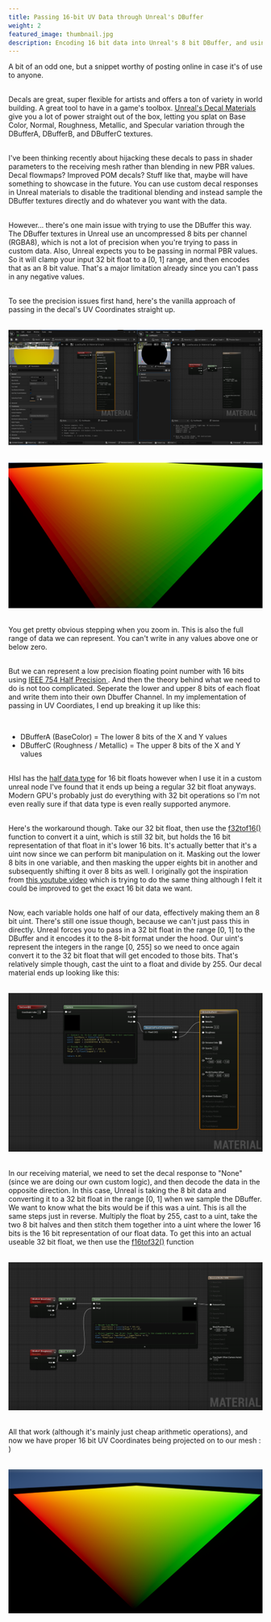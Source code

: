 ```yaml
---
title: Passing 16-bit UV Data through Unreal's DBuffer
weight: 2
featured_image: thumbnail.jpg
description: Encoding 16 bit data into Unreal's 8 bit DBuffer, and using custom decal responses to pass UV Coordinates through the decal system.
---
```


A bit of an odd one, but a snippet worthy of posting online in case it's of use to anyone.

\
Decals are great, super flexible for artists and offers a ton of variety in world building. A great tool to have in a game's toolbox. <a class="link" href="https://dev.epicgames.com/documentation/en-us/unreal-engine/decal-materials-in-unreal-engine">Unreal's Decal Materials</a> give you a lot of power straight out of the box, letting you splat on Base Color, Normal, Roughness, Metallic, and Specular variation through the DBufferA, DBufferB, and DBufferC textures.

\
I've been thinking recently about hijacking these decals to pass in shader parameters to the receiving mesh rather than blending in new PBR values. Decal flowmaps? Improved POM decals? Stuff like that, maybe will have something to showcase in the future. You can use custom decal responses in Unreal materials to disable the traditional blending and instead sample the DBuffer textures directly and do whatever you want with the data.

\
However... there's one main issue with trying to use the DBuffer this way. The DBuffer textures in Unreal use an uncompressed 8 bits per channel (RGBA8), which is not a lot of precision when you're trying to pass in custom data. Also, Unreal expects you to be passing in normal PBR values. So it will clamp your input 32 bit float to a [0, 1] range, and then encodes that as an 8 bit value. That's a major limitation already since you can't pass in any negative values.

\
To see the precision issues first hand, here's the vanilla approach of passing in the decal's UV Coordinates straight up. 

<center style="margin-top:2rem">
    <img src="simpledecal.png">
</center>

<center style="margin-top:2rem">
    <img src="lowprecision.png">
</center>

\
You get pretty obvious stepping when you zoom in. This is also the full range of data we can represent. You can't write in any values above one or below zero.

\
But we can represent a low precision floating point number with 16 bits using <a class="link" href="https://en.wikipedia.org/wiki/Half-precision_floating-point_format"> IEEE 754 Half Precision </a>. And then the theory behind what we need to do is not too complicated. Seperate the lower and upper 8 bits of each float and write them into their own Dbuffer Channel. In my implementation of passing in UV Coordiates, I end up breaking it up like this:

<br>
<div>
    <ul class="bullet">
        <div class="indent">
            <li>
                DBufferA (BaseColor) = The lower 8 bits of the X and Y values
            </li>
            <li>
                DBufferC (Roughness / Metallic) = The upper 8 bits of the X and Y values
            </li>
        </div>
    </ul>
</div>

\
Hlsl has the <a class="link" href="https://learn.microsoft.com/en-us/windows/win32/direct3dhlsl/dx-graphics-hlsl-scalar">half data type</a> for 16 bit floats however when I use it in a custom unreal node I've found that it ends up being a regular 32 bit float anyways. Modern GPU's probably just do everything with 32 bit operations so I'm not even really sure if that data type is even really supported anymore. 

\
Here's the workaround though. Take our 32 bit float, then use the <a class="link" href="https://learn.microsoft.com/en-us/windows/win32/direct3dhlsl/f32tof16">f32tof16()</a> function to convert it a uint, which is still 32 bit, but holds the 16 bit representation of that float in it's lower 16 bits. It's actually better that it's a uint now since we can perform bit manipulation on it. Masking out the lower 8 bits in one variable, and then masking the upper eights bit in another and subsequently shifting it over 8 bits as well. I originally got the inspiration from <a class="link" href="https://www.youtube.com/watch?v=SYzBnFZUGtk&ab_channel=Alex">this youtube video</a> which is trying to do the same thing although I felt it could be improved to get the exact 16 bit data we want.

\
Now, each variable holds one half of our data, effectively making them an 8 bit uint. There's still one issue though, because we can't just pass this in directly. Unreal forces you to pass in a 32 bit float in the range [0, 1] to the DBuffer and it encodes it to the 8-bit format under the hood. Our uint's represent the integers in the range [0, 255] so we need to once again convert it to the 32 bit float that will get encoded to those bits. That's relatively simple though, cast the uint to a float and divide by 255. Our decal material ends up looking like this:

<center style="margin-top:2rem">
    <img src="writehigh.png">
</center>

\
In our receiving material, we need to set the decal response to "None" (since we are doing our own custom logic), and then decode the data in the opposite direction. In this case, Unreal is taking the 8 bit data and converting it to a 32 bit float in the range [0, 1] when we sample the DBuffer. We want to know what the bits would be if this was a uint. This is all the same steps just in reverse. Multiply the float by 255, cast to a uint, take the two 8 bit halves and then stitch them together into a uint where the lower 16 bits is the 16 bit representation of our float data. To get this into an actual useable 32 bit float, we then use the <a class="link" href="https://learn.microsoft.com/en-us/windows/win32/direct3dhlsl/f16tof32">f16tof32()</a> function

<center style="margin-top:2rem">
    <img src="receivehigh.png">
</center>

\
All that work (although it's mainly just cheap arithmetic operations), and now we have proper 16 bit UV Coordinates being projected on to our mesh : )

<center style="margin-top:2rem">
    <img src="output.png">
</center>
